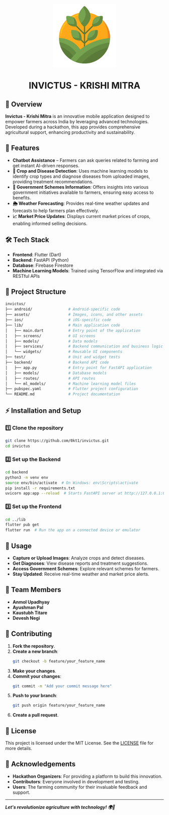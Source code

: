 <p align="center">
  <img src="KrishiMitra_logo/field (1).png" alt="Invictus - Krishi Mitra Logo" width="200">
</p>

<h1 align="center">INVICTUS - KRISHI MITRA</h1>

## 🌾 Overview

**Invictus - Krishi Mitra** is an innovative mobile application designed to empower farmers across India by leveraging advanced technologies. Developed during a hackathon, this app provides comprehensive agricultural support, enhancing productivity and sustainability.

## 🚀 Features

- **Chatbot Assistance** – Farmers can ask queries related to farming and get instant AI-driven responses.
- **🌱 Crop and Disease Detection**: Uses machine learning models to identify crop types and diagnose diseases from uploaded images, providing treatment recommendations.
- **📜 Government Schemes Information**: Offers insights into various government initiatives available to farmers, ensuring easy access to benefits.
- **🌦️ Weather Forecasting**: Provides real-time weather updates and forecasts to help farmers plan effectively.
- **📈 Market Price Updates**: Displays current market prices of crops, enabling informed selling decisions.

## 🛠️ Tech Stack

- **Frontend**: Flutter (Dart)
- **Backend**: FastAPI (Python)
- **Database**: Firebase Firestore
- **Machine Learning Models**: Trained using TensorFlow and integrated via RESTful APIs

## 📂 Project Structure

```bash
invictus/
├── android/                # Android-specific code
├── assets/                 # Images, icons, and other assets
├── ios/                    # iOS-specific code
├── lib/                    # Main application code
│   ├── main.dart           # Entry point of the application
│   ├── screens/            # UI screens
│   ├── models/             # Data models
│   ├── services/           # Backend communication and business logic
│   └── widgets/            # Reusable UI components
├── test/                   # Unit and widget tests
├── backend/                # Backend API code
│   ├── app.py              # Entry point for FastAPI application
│   ├── models/             # Database models
│   ├── routes/             # API routes
│   └── ml_models/          # Machine learning model files
├── pubspec.yaml            # Flutter project configuration
└── README.md               # Project documentation
```

## ⚡ Installation and Setup

### 1️⃣ Clone the repository
```bash
git clone https://github.com/0kt1/invictus.git
cd invictus
```

### 2️⃣ Set up the Backend
```bash
cd backend
python3 -m venv env
source env/bin/activate  # On Windows: env\Scripts\activate
pip install -r requirements.txt
uvicorn app:app --reload  # Starts FastAPI server at http://127.0.0.1:8000
```

### 3️⃣ Set up the Frontend
```bash
cd ../lib
flutter pub get
flutter run  # Run the app on a connected device or emulator
```

## 📌 Usage

- **Capture or Upload Images**: Analyze crops and detect diseases.
- **Get Diagnoses**: View disease reports and treatment suggestions.
- **Access Government Schemes**: Explore relevant schemes for farmers.
- **Stay Updated**: Receive real-time weather and market price alerts.

## 👥 Team Members

- **Anmol Upadhyay**
- **Ayushman Pal**
- **Kaustubh Titare**
- **Devesh Negi**

## 🤝 Contributing

1. **Fork the repository**.
2. **Create a new branch**:
   ```bash
   git checkout -b feature/your_feature_name
   ```
3. **Make your changes**.
4. **Commit your changes**:
   ```bash
   git commit -m "Add your commit message here"
   ```
5. **Push to your branch**:
   ```bash
   git push origin feature/your_feature_name
   ```
6. **Create a pull request**.

## 📜 License

This project is licensed under the MIT License. See the [LICENSE](LICENSE) file for more details.

## 🙌 Acknowledgements

- **Hackathon Organizers**: For providing a platform to build this innovation.
- **Contributors**: Everyone involved in development and testing.
- **Users**: The farming community for their invaluable feedback and support.

---

**_Let's revolutionize agriculture with technology! 🌍🚜_**
